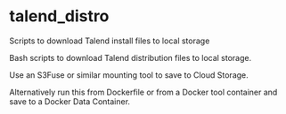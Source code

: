 # talend_distro
Scripts to download Talend install files to local storage

Bash scripts to download Talend distribution files to local storage.

Use an S3Fuse or similar mounting tool to save to Cloud Storage.

Alternatively run this from Dockerfile or from a Docker tool container and save to a Docker Data Container.
